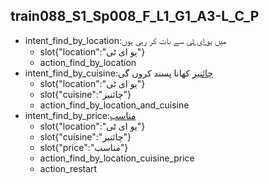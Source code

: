 ## train088_S1_Sp008_F_L1_G1_A3-L_C_P
* intent_find_by_location:میں [یو ای ٹی](location) سے بات کر رہی ہوں
	- slot{"location":"یو ای ٹی"}
	- action_find_by_location
* intent_find_by_cuisine:[چائنیز](cuisine) کھانا پسند کروں گی
	- slot{"location":"یو ای ٹی"}
	- slot{"cuisine":"چائنیز"}
	- action_find_by_location_and_cuisine
* intent_find_by_price:[مناسب](price)
	- slot{"location":"یو ای ٹی"}
	- slot{"cuisine":"چائنیز"}
	- slot{"price":"مناسب"}
	- action_find_by_location_cuisine_price
	- action_restart
